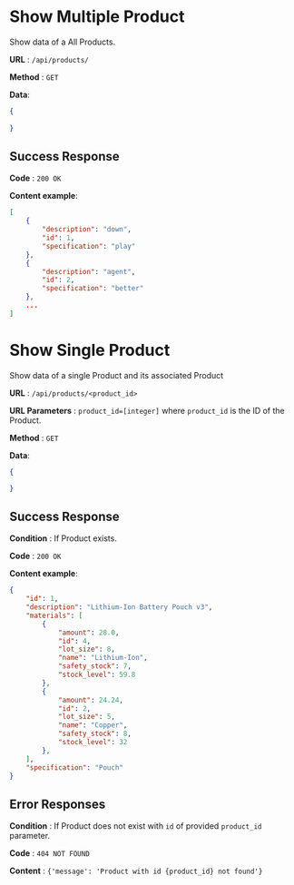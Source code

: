 # Show Multiple Product

Show data of a All Products.

**URL** : `/api/products/`

**Method** : `GET`

**Data**: 

```json
{
    
}
```

## Success Response

**Code** : `200 OK`

**Content example**:

```json
[
    {
        "description": "down",
        "id": 1,
        "specification": "play"
    },
    {
        "description": "agent",
        "id": 2,
        "specification": "better"
    },
    ...
]
```

# Show Single Product

Show data of a single Product and its associated Product 

**URL** : `/api/products/<product_id>`

**URL Parameters** : `product_id=[integer]` where `product_id` is the ID of the Product.

**Method** : `GET`

**Data**: 

```json
{

}
```

## Success Response

**Condition** : If Product exists.

**Code** : `200 OK`

**Content example**:

```json
{
    "id": 1,
    "description": "Lithium-Ion Battery Pouch v3",
    "materials": [
        {
            "amount": 28.0,
            "id": 4,
            "lot_size": 8,
            "name": "Lithium-Ion",
            "safety_stock": 7,
            "stock_level": 59.8
        },
        {
            "amount": 24.24,
            "id": 2,
            "lot_size": 5,
            "name": "Copper",
            "safety_stock": 8,
            "stock_level": 32
        },
    ],
    "specification": "Pouch"
}
```

## Error Responses

**Condition** : If Product does not exist with `id` of provided `product_id` parameter.

**Code** : `404 NOT FOUND`

**Content** : `{'message': 'Product with id {product_id} not found'}`
